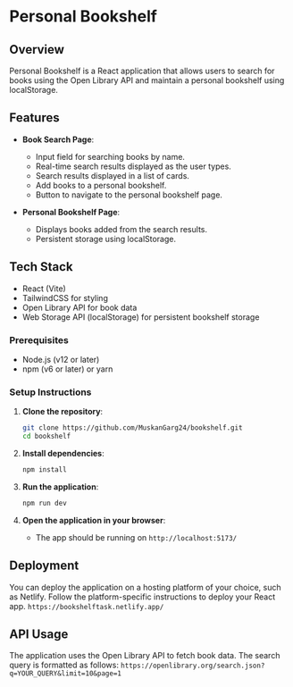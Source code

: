 # Personal Bookshelf

## Overview

Personal Bookshelf is a React application that allows users to search for books using the Open Library API and maintain a personal bookshelf using localStorage.

## Features

- **Book Search Page**:

  - Input field for searching books by name.
  - Real-time search results displayed as the user types.
  - Search results displayed in a list of cards.
  - Add books to a personal bookshelf.
  - Button to navigate to the personal bookshelf page.

- **Personal Bookshelf Page**:
  - Displays books added from the search results.
  - Persistent storage using localStorage.

## Tech Stack

- React (Vite)
- TailwindCSS for styling
- Open Library API for book data
- Web Storage API (localStorage) for persistent bookshelf storage

### Prerequisites

- Node.js (v12 or later)
- npm (v6 or later) or yarn

### Setup Instructions

1. **Clone the repository**:

   ```bash
   git clone https://github.com/MuskanGarg24/bookshelf.git
   cd bookshelf
   ```

2. **Install dependencies**:

   ```bash
   npm install
   ```

3. **Run the application**:

   ```bash
   npm run dev
   ```

4. **Open the application in your browser**:
   - The app should be running on `http://localhost:5173/`

## Deployment

You can deploy the application on a hosting platform of your choice, such as Netlify. Follow the platform-specific instructions to deploy your React app.
`https://bookshelftask.netlify.app/`

## API Usage

The application uses the Open Library API to fetch book data. The search query is formatted as follows:
`https://openlibrary.org/search.json?q=YOUR_QUERY&limit=10&page=1`
